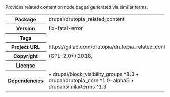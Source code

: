 <!-- docbloc -->
<span id='docbloc'>
Provides related content on node pages generated via similar terms.
<table>
<tr>
<th>Package</th>
<td>drupal/drutopia_related_content</td>
</tr>
<tr>
<th>Version</th>
<td>fix-fatal-error</td>
</tr>
<tr>
<th>Tags</th>
<td></td>
</tr>
<tr>
<th>Project URL</th>
<td>https://gitlab.com/drutopia/drutopia_related_content</td>
</tr></td>
<tr>
<th>Copyright</th>
<td>(GPL-2.0+) 2018, </td>
</tr>
<tr>
<th>License</th>
<td><a href=''></a></td>
</tr>
<tr>
<th>Dependencies</th>
<td> &#8226; drupal/block_visibility_groups ^1.3 &#8226; drupal/drutopia_core ^1.0-alpha5 &#8226; drupal/similarterms ^1.3</td>
</tr>
</table>
</span>
<!-- @docbloc 1.1 -->

